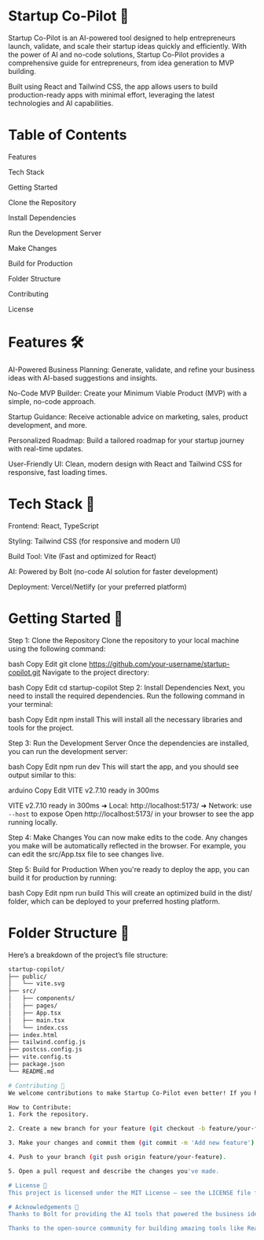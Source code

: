 # Startup Co-Pilot 🚀
Startup Co-Pilot is an AI-powered tool designed to help entrepreneurs launch, validate, and scale their startup ideas quickly and efficiently. With the power of AI and no-code solutions, Startup Co-Pilot provides a comprehensive guide for entrepreneurs, from idea generation to MVP building.

Built using React and Tailwind CSS, the app allows users to build production-ready apps with minimal effort, leveraging the latest technologies and AI capabilities.

# Table of Contents
Features

Tech Stack

Getting Started

Clone the Repository

Install Dependencies

Run the Development Server

Make Changes

Build for Production

Folder Structure

Contributing

License

# Features 🛠️
AI-Powered Business Planning: Generate, validate, and refine your business ideas with AI-based suggestions and insights.

No-Code MVP Builder: Create your Minimum Viable Product (MVP) with a simple, no-code approach.

Startup Guidance: Receive actionable advice on marketing, sales, product development, and more.

Personalized Roadmap: Build a tailored roadmap for your startup journey with real-time updates.

User-Friendly UI: Clean, modern design with React and Tailwind CSS for responsive, fast loading times.

# Tech Stack 🔧
Frontend: React, TypeScript

Styling: Tailwind CSS (for responsive and modern UI)

Build Tool: Vite (Fast and optimized for React)

AI: Powered by Bolt (no-code AI solution for faster development)

Deployment: Vercel/Netlify (or your preferred platform)

# Getting Started 🚀
Step 1: Clone the Repository
Clone the repository to your local machine using the following command:

bash
Copy
Edit
git clone https://github.com/your-username/startup-copilot.git
Navigate to the project directory:

bash
Copy
Edit
cd startup-copilot
Step 2: Install Dependencies
Next, you need to install the required dependencies. Run the following command in your terminal:

bash
Copy
Edit
npm install
This will install all the necessary libraries and tools for the project.

Step 3: Run the Development Server
Once the dependencies are installed, you can run the development server:

bash
Copy
Edit
npm run dev
This will start the app, and you should see output similar to this:

arduino
Copy
Edit
  VITE v2.7.10  ready in 300ms

  VITE v2.7.10  ready in 300ms
  ➜  Local:   http://localhost:5173/
  ➜  Network: use `--host` to expose
Open http://localhost:5173/ in your browser to see the app running locally.

Step 4: Make Changes
You can now make edits to the code. Any changes you make will be automatically reflected in the browser. For example, you can edit the src/App.tsx file to see changes live.

Step 5: Build for Production
When you're ready to deploy the app, you can build it for production by running:

bash
Copy
Edit
npm run build
This will create an optimized build in the dist/ folder, which can be deployed to your preferred hosting platform.

# Folder Structure 📁
Here’s a breakdown of the project’s file structure:

```bash
startup-copilot/
├── public/                  
│   └── vite.svg
├── src/
│   ├── components/          
│   ├── pages/               
│   ├── App.tsx              
│   ├── main.tsx             
│   └── index.css            
├── index.html               
├── tailwind.config.js       
├── postcss.config.js        
├── vite.config.ts           
├── package.json             
└── README.md     

# Contributing 🤝
We welcome contributions to make Startup Co-Pilot even better! If you have ideas for new features, encounter bugs, or want to improve the documentation, feel free to open an issue or submit a pull request.

How to Contribute:
1. Fork the repository.

2. Create a new branch for your feature (git checkout -b feature/your-feature).

3. Make your changes and commit them (git commit -m 'Add new feature').

4. Push to your branch (git push origin feature/your-feature).

5. Open a pull request and describe the changes you've made.

# License 📄
This project is licensed under the MIT License – see the LICENSE file for details.

# Acknowledgements 🙏
Thanks to Bolt for providing the AI tools that powered the business idea generation and validation in this project.

Thanks to the open-source community for building amazing tools like React and Tailwind CSS.


